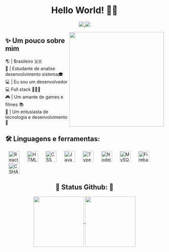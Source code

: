 <h1 align="center"> <b> Hello World! </b> 👋🏽</h1>

<p align="center">
 
  <a href="https://www.linkedin.com/in/riclecio-ferreira-maia-831912196/">
    <img src="https://img.shields.io/badge/LinkedIn-0077B5?style=for-the-badge&logo=linkedin&logoColor=white">
  </a>
  <a href="mailto:riclecioskatesk8@gmail.com">
    <img src="https://img.shields.io/badge/Gmail-D14836?style=for-the-badge&logo=gmail&logoColor=white">
  </a>
</p>


<img align="right" height="300px" src="https://user-images.githubusercontent.com/78985382/123180079-f2c6dd00-d460-11eb-9af3-8e263e58cedb.png">
  
 <h2>✨ Um pouco sobre mim </h2>
 🌎 | Brasileiro 🇧🇷 </br>
 🏫 | Estudante de analise desenvolvimento sistema🎓 </br>
 💻 | Eu sou um desenvolvedor 💻 Full stack 👨🏾‍💻 </br>
 🎮 | Um amante de games e filmes 📚</br>
 💖 | Um entusiasta de tecnologia e desenvolvimento🔬 </br>

</p>

## 🛠 Linguagens e ferramentas:

<p>
  <img height="35px" hspace="10px" alt="Reactjs" src="https://cdn.jsdelivr.net/gh/devicons/devicon/icons/react/react-original.svg">
  <img height="35px" hspace="10px" alt="HTML" src="https://cdn.jsdelivr.net/gh/devicons/devicon/icons/html5/html5-original.svg">
  <img height="35px" hspace="10px" alt="CSS" src="https://cdn.jsdelivr.net/gh/devicons/devicon/icons/css3/css3-original.svg">
  <img height="35px" hspace="10px" alt="JavaScript" src="https://cdn.jsdelivr.net/gh/devicons/devicon/icons/javascript/javascript-original.svg">
  <img height="35px" hspace="10px" alt="TypeScript" src="https://cdn.jsdelivr.net/gh/devicons/devicon/icons/typescript/typescript-original.svg">
  <img height="35px" hspace="10px" alt="Nodejs" src="https://cdn.jsdelivr.net/gh/devicons/devicon/icons/nodejs/nodejs-original.svg">
  <img height="35px" hspace="10px" alt="MySQL" src="https://cdn.jsdelivr.net/gh/devicons/devicon/icons/mysql/mysql-original.svg">
  <img height="35px" hspace="10px" alt="Firebase" src="https://cdn.jsdelivr.net/gh/devicons/devicon/icons/firebase/firebase-plain.svg">
  <img height="35px" hspace="10px" alt="CSHARP" src="https://cdn.jsdelivr.net/gh/devicons/devicon/icons/csharp/csharp-original.svg">
</p>

<h2 align="center"> 🎇 Status Github: 🎇</h2>
<p align="center">
  <a href="https://github.com/Rickferreiramaia/github-readme-stats">
    <img height="160em" align="center" src="https://github-readme-stats.vercel.app/api?username=Rickferreiramaia&show_icons=true&theme=tokyonight" />
  </a>
 
  <a href="https://github.com/Rickferreiramaia/convoychat">
    <img height="160em" align="center" src="https://github-readme-stats.vercel.app/api/top-langs/?username=Rickferreiramaia&layout=compact&langs_count=7&theme=tokyonight"/>
  </a>
</p>

